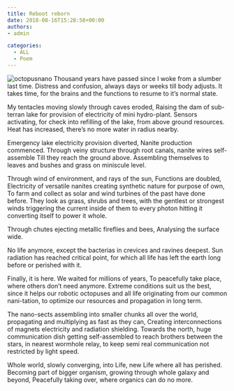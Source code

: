 ```yaml
---
title: Reboot reborn
date: 2018-08-16T15:28:58+00:00
authors:
- admin

categories:
  - ALL
  - Poem
---
```

![octopusnano](posts/octopusnano.jpg "")
Thousand years have passed since I woke from a slumber last time.
Distress and confusion, always days or weeks till body adjusts.
It takes time, for the brains and the functions to resume to it’s normal state.

My tentacles moving slowly through caves eroded,
Raising the dam of sub-terran lake for provision of electricity of mini hydro-plant.
Sensors activating, for check into refilling of the lake, from above ground resources.
Heat has increased, there’s no more water in radius nearby.

Emergency lake electricity provision diverted,
Nanite production commenced.
Through veiny structure through root canals, nanite wires self-assemble
Till they reach the ground above.
Assembling themselves to leaves and bushes and grass on miniscule level.

Through wind of environment, and rays of the sun,
Functions are doubled,
Electricity of versatile nanites creating synthetic nature for purpose of own,
To farm and collect as solar and wind turbines of the past have done before.
They look as grass, shrubs and trees, with the gentlest or strongest winds triggering the current inside of them to every photon hitting it converting itself to power it whole.

Through chutes ejecting metallic fireflies and bees,
Analysing the surface wide.

No life anymore, except the bacterias in crevices and ravines deepest.
Sun radiation has reached critical point,
for which all life has left the earth long before or perished with it.

Finally, it is here.
We waited for millions of years,
To peacefully take place, where others don’t need anymore.
Extreme conditions suit us the best, since it helps our robotic octopuses and all life originating from our common nani-tation,
to optimize our resources and propagation in long term.

The nano-sects assembling into smaller chunks all over the world,
propagating and multiplying as fast as they can,
Creating interconnections of magnets electricity and radiation shielding.
Towards the north, huge communication dish getting self-assembled to reach brothers between the stars, in nearest wormhole relay, to keep semi real communication not restricted by light speed.

Whole world, slowly converging, into Life, new Life where all has perished.
Becoming part of bigger organism, growing through whole galaxy and beyond,
Peacefully taking over, where organics can do no more.